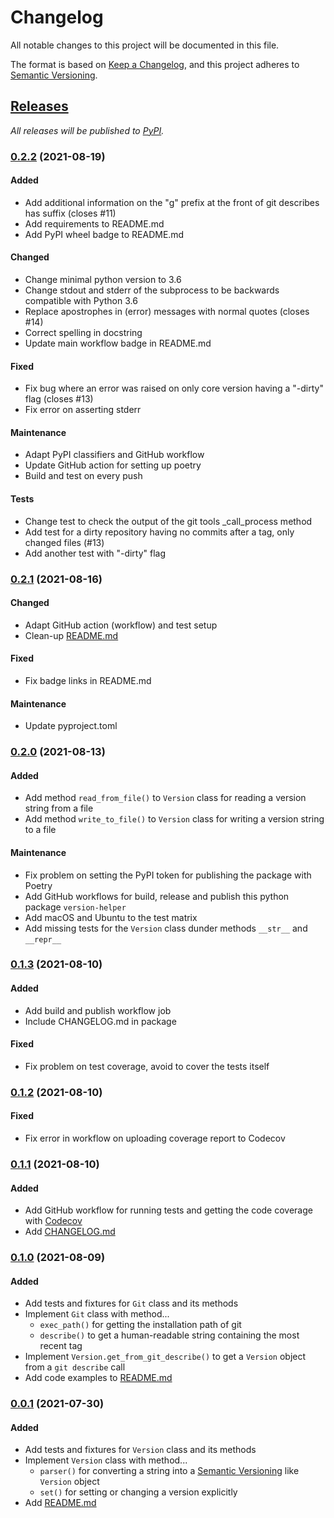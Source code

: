 # Changelog

All notable changes to this project will be documented in this file.

The format is based on [Keep a Changelog], and this project adheres to [Semantic Versioning].

## [Releases]

_All releases will be published to [PyPI]._

### [0.2.2] (2021-08-19)

#### Added

- Add additional information on the "g" prefix at the front of git describes has suffix (closes #11)
- Add requirements to README.md
- Add PyPI wheel badge to README.md

#### Changed

- Change minimal python version to 3.6
- Change stdout and stderr of the subprocess to be backwards compatible with Python 3.6
- Replace apostrophes in (error) messages with normal quotes (closes #14)
- Correct spelling in docstring
- Update main workflow badge in README.md

#### Fixed

- Fix bug where an error was raised on only core version having a "-dirty" flag (closes #13)
- Fix error on asserting stderr

#### Maintenance

- Adapt PyPI classifiers and GitHub workflow
- Update GitHub action for setting up poetry
- Build and test on every push

#### Tests

- Change test to check the output of the git tools _call_process method
- Add test for a dirty repository having no commits after a tag, only changed files (#13)
- Add another test with "-dirty" flag

### [0.2.1] (2021-08-16)

#### Changed

- Adapt GitHub action (workflow) and test setup
- Clean-up [README.md](README.md)

#### Fixed

- Fix badge links in README.md

#### Maintenance

- Update pyproject.toml

### [0.2.0] (2021-08-13)

#### Added

- Add method `read_from_file()` to `Version` class for reading a version string from a file
- Add method `write_to_file()` to `Version` class for writing a version string to a file

#### Maintenance

- Fix problem on setting the PyPI token for publishing the package with Poetry
- Add GitHub workflows for build, release and publish this python package `version-helper`
- Add macOS and Ubuntu to the test matrix
- Add missing tests for the `Version` class dunder methods `__str__` and `__repr__`

### [0.1.3] (2021-08-10)

#### Added

- Add build and publish workflow job
- Include CHANGELOG.md in package

#### Fixed

- Fix problem on test coverage, avoid to cover the tests itself

### [0.1.2] (2021-08-10)

#### Fixed

- Fix error in workflow on uploading coverage report to Codecov

### [0.1.1] (2021-08-10)

#### Added

- Add GitHub workflow for running tests and getting the code coverage with [Codecov](https://app.codecov.io/gh/dl6nm/version-helper)
- Add [CHANGELOG.md](CHANGELOG.md)

### [0.1.0] (2021-08-09)

#### Added

- Add tests and fixtures for `Git` class and its methods
- Implement `Git` class with method...
  - `exec_path()` for getting the installation path of git
  - `describe()` to get a human-readable string containing the most recent tag
- Implement `Version.get_from_git_describe()` to get a `Version` object from a `git describe` call
- Add code examples to [README.md](README.md)

### [0.0.1] (2021-07-30)

#### Added

- Add tests and fixtures for `Version` class and its methods
- Implement `Version` class with method...
  - `parser()` for converting a string into a [Semantic Versioning] like `Version` object
  - `set()` for setting or changing a version explicitly
- Add [README.md](README.md)



[0.2.2]: https://github.com/dl6nm/version-helper/compare/0.2.1...0.2.2
[0.2.1]: https://github.com/dl6nm/version-helper/compare/0.2.0...0.2.1
[0.2.0]: https://github.com/dl6nm/version-helper/compare/0.1.2...0.2.0
[0.1.3]: https://github.com/dl6nm/version-helper/compare/0.1.2...0.1.3
[0.1.2]: https://github.com/dl6nm/version-helper/compare/0.1.1...0.1.2
[0.1.1]: https://github.com/dl6nm/version-helper/compare/0.1.0...0.1.1
[0.1.0]: https://github.com/dl6nm/version-helper/compare/0.0.1...0.1.0
[0.0.1]: https://github.com/dl6nm/version-helper/releases/tag/0.0.1

[releases]: https://github.com/dl6nm/version-helper/releases
[pypi]: https://pypi.org/project/version-helper/

[Keep a Changelog]: https://keepachangelog.com/en/1.0.0/
[Semantic Versioning]: https://semver.org/spec/v2.0.0.html
